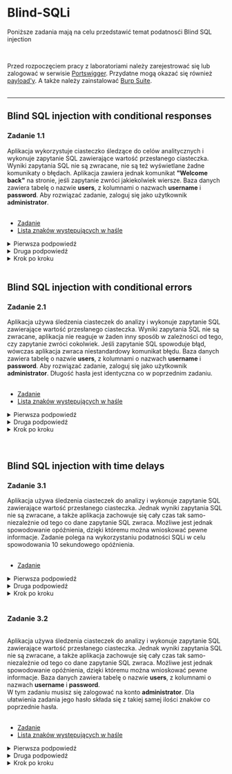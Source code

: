 # Blind-SQLi
Poniższe zadania mają na celu przedstawić temat podatnosći Blind SQL injection

<br/>

Przed rozpoczęciem pracy z laboratoriami należy zarejestrować się lub zalogować w serwisie [Portswigger](https://portswigger.net/).
Przydatne mogą okazać się również [payload'y](https://portswigger.net/web-security/sql-injection/cheat-sheet).
A także należy zainstalować [Burp Suite](https://portswigger.net/burp/communitydownload). 
<br/><br/>

---
## Blind SQL injection with conditional responses
### Zadanie 1.1
Aplikacja wykorzystuje ciasteczko śledzące do celów analitycznych i wykonuje zapytanie SQL zawierające wartość przesłanego ciasteczka.
Wyniki zapytania SQL nie są zwracane, nie są też wyświetlane żadne komunikaty o błędach. Aplikacja zawiera jednak komunikat <b>"Welcome back"</b> na stronie, jeśli zapytanie zwróci jakiekolwiek wiersze.
Baza danych zawiera tabelę o nazwie **users**, z kolumnami o nazwach **username** i **password**. 
Aby rozwiązać zadanie, zaloguj się jako użytkownik **administrator**.
<br/>
<br/>

- [Zadanie](https://portswigger.net/web-security/sql-injection/blind/lab-conditional-responses)
- [Lista znaków występujących w haśle](https://github.com/NormanPrice/Blind-SQLi/blob/main/litery)
<details>
  <summary>Pierwsza podpowiedź</summary>
  <ol>
    <li>
       W tym zadaniu na pewno będziesz potrzebował Burp Intruder.
    </li>
  </ol>
</details>

<details>
  <summary>Druga podpowiedź</summary>
  <ol>
    <li>
      Na początek trzeba będzie zbadać długość hasła (użyj funkcji  LENGTH()), 
    </li>
    <li>
      Znając długość hasła można badać kolejne litery hasła (użyj funkcji SUBSTRING()).
    </li>
  </ol>
</details>

<details>
  <summary>Krok po kroku</summary>
  <ol>
    <li> Z włączonym w tle Burpem wejdź na stronę sklepu  </li>
    <li> Znajdź w żądaniu taką linijkę „Cookie: TrackingId=jakaś_zawartość; session=jakaś_zawrtość” </li>
    <li> Zmodyfikuj  Cookie: TrackingId=jakaś_zawartość<b>' AND '1'='1</b>; session=jakaś_zawrtość” - sprawdź czy występuje jakiś komunikat </li>
    <li>Zmodyfiikuj jedną "1" na dowolny inny znak - sprawdź czy strona reaguje prawidłowa</li>
    <li>Wyślij zapytanie, nad którym pracujesz, do Burp Intrudera</li>
    <li>W zakładce Positions programu Burp Intruder wyczyść domyślne pozycje klikając na przycisk "Clear §".</li>
    <li> Zmodyfikuj  Cookie: TrackingId=jakaś_zawartość<b>' AND (SELECT 'a' FROM users WHERE username='administrator' AND LENGTH (password)>1)='a</b>; session=jakaś_zawrtość” </li>
    <li>Umieść znacznik "Add §"  wokół znaku '1' w wartości cookie. </li>
    <li>Przejdź do zakładki Payloads w polu Payload type wybierz Numbers</li>
    <li>Poniżej w polu Payload Options wybierz zakres od 1 do 30 i krok 1</li>
    <li>Następnie przejdź do zakładki Options i w polu Grep-Match naciśnij Clear, potem wpisz    <b>Welcome back</b> i kliknij Add </li>
    <li>Rozpocznij atak - długość hasła to liczba przy której nie pojawi się już komunikat <b>Welcome back</b></li>
    <li>Przejdź ponownie do zakładki Positions i zastąp wcześniej dodane zapytanie SQL następującym <b>' AND (SELECT SUBSTRING(password,1,1) FROM users WHERE username='administrator')='a</b>
      <br/>
    Wykorzystuje to funkcję SUBSTRING() do wyodrębnienia pojedynczego znaku z hasła i przetestowania go względem określonej wartości. Nasz atak będzie cyklicznie przechodził przez każdą pozycję i możliwą wartość, testując każdą z nich po kolei.</li>
    <li>Umieść znacznik "Add §"  wokół znaku 'a' w wartości cookie.</li>
    <li>Przejdź do zakładki Payloads w polu Payload type wybierz Simple list</li>
    <li>Poniżej w polu Payload Options dodaj plik do którego link umieszczony został w tym zadaniu</li>
    <li>Jeśli wszytko się zgadza rozpocznij atak</li>
    <li>Znak przy którym się pojawi komunikat <b>Welcome back</b> jest pierwszą literą hasła</li>
    <li>Przejdź ponownie do zakładki Positions i w funkcji <b>SUBSTRING(password,1,1)</b> zamień pierwszą 1 na 2: <b>SUBSTRING(password,2,1)</b> </li>
    <li>Rozpocznij ponownie atak </li>
    <li>Znak przy którym się pojawi komunikat <b>Welcome back</b> jest drugą literą hasła</li>
    <li>Postępuj analogicznie inkrementując do warości będącej długością hasła</li>
    <li>Jeśli masz już całe hasło zaloguj się na konto administratora używając loginu <b>administrator</b> i hasła które już posiadasz</li>
  </ol>
</details>
<br/>


## Blind SQL injection with conditional errors
### Zadanie 2.1 
Aplikacja używa śledzenia ciasteczek do analizy i wykonuje zapytanie SQL zawierające wartość przesłanego ciasteczka. 
Wyniki zapytania SQL nie są zwracane, aplikacja nie reaguje w żaden inny sposób w zależności od tego, czy zapytanie zwróci cokolwiek. Jeśli zapytanie SQL spowoduje błąd, wówczas aplikacja zwraca niestandardowy komunikat błędu.
Baza danych zawiera tabelę o nazwie **users**, z kolumnami o nazwach **username** i **password**. 
Aby rozwiązać zadanie, zaloguj się jako użytkownik **administrator**.
Długość hasła jest identyczna co w poprzednim zadaniu.
<br/>
<br/>

- [Zadanie](https://portswigger.net/web-security/sql-injection/blind/lab-conditional-errors)
- [Lista znaków występujących w haśle](https://github.com/NormanPrice/Blind-SQLi/blob/main/litery)
<details>
  <summary>Pierwsza podpowiedź</summary>
  <ol>
    <li>
       W tym zadaniu także będziesz potrzebował Burp Intruder, oraz wystarczy zmienić treść zapytania SQL 
    </li>
  </ol>
</details>

<details>
  <summary>Druga podpowiedź</summary>
  <ol>
    <li>
     Najpierw ustal z jakiej bazy danych korzysta aplikacja, a następnie skorzystaj z zapytania które pojawiło się w prezentacji.
    </li>
  </ol>
</details>

<details>
  <summary>Krok po kroku</summary>
  <ol>
    <li>Z włączonym w tle Burpem wejdź na stronę sklepu </li>
    <li>Znajdź w żądaniu taką linijkę „Cookie: TrackingId=jakaś_zawartość; session=jakaś_zawrtość” </li>
    <li>Zacznijmy od określenia z jakiej bazy danych korzysta aplikacja.</li>
    <li>Zmodyfikuj zapytanie „Cookie: TrackingId=jakaś_zawartość<b>' ||(SELECT '')||'</b>; session=jakaś_zawrtość”</li>
    <li>Strona wysłała komunikat o błędzie, próbujemy dalej zamień teraz zapytanie SQL na <b>' ||(SELECT '' FROM dual)||'</b></li>
    <li>Ponieważ nie otrzymałeś już błędu, wskazuje to, że używana jest  baza danych Oracle, (wymaga, aby wszystkie instrukcje SELECT zawierały nazwę tabeli.)</li>
    <li>Wyślij zapytanie, nad którym pracujesz, do Burp Intrudera</li>
    <li>W zakładce Positions programu Burp Intruder wyczyść domyślne pozycje klikając na przycisk "Clear §".</li>
    <li> Zmodyfikuj  Cookie: TrackingId=jakaś_zawartość<b>' ||(SELECT CASE WHEN SUBSTR(password,1,1)='a' THEN TO_CHAR(1/0) ELSE '' END FROM users WHERE username='administrator')||'</b>; session=jakaś_zawrtość” </li>
    <li>Umieść znacznik "Add §"  wokół znaku 'a' w wartości cookie. </li>
    <li>Przejdź do zakładki Payloads w polu Payload type wybierz Simple list</li>
    <li>Poniżej w polu Payload Options dodaj listę znaków występujących w haślę </li>
    <li>Rozpocznij atak - obserwuj kody błedu</li>
    <li>Przejdź ponownie do zakładki Positions i w funkcji <b>SUBSTRING(password,1,1)</b> zamień pierwszą 1 na 2: <b>SUBSTRING(password,2,1)</b> </li>
    <li>Rozpocznij ponownie atak </li>
    <li>Postępuj analogicznie inkrementując do wartości będącej długością hasła</li>
    <li>Jeśli masz już całe hasło zaloguj się na konto administratora używając loginu <b>administrator</b> i hasła które już posiadasz</li>
  </ol>
</details>
<br/>
<br/>

## Blind SQL injection with time delays
### Zadanie 3.1
Aplikacja używa śledzenia ciasteczek do analizy i wykonuje zapytanie SQL zawierające wartość przesłanego ciasteczka. 
Jednak wyniki zapytania SQL nie są zwracane, a także aplikacja zachowuje się cały czas tak samo- niezależnie od tego co dane zapytanie SQL zwraca. Możliwe jest jednak spowodowanie opóźnienia, dzięki któremu można wnioskować pewne informacje.
Zadanie polega na wykorzystaniu podatności SQLi w celu spowodowania 10 sekundowego opóźnienia.
<br/>
<br/>

- [Zadanie](https://portswigger.net/web-security/sql-injection/blind/lab-time-delays)
<details>
  <summary>Pierwsza podpowiedź</summary>
  <ol>
    <li>
       W tym zadaniu na pewno będziesz potrzebował Burp Intruder
    </li>
  </ol>
</details>

<details>
  <summary>Druga podpowiedź</summary>
  <ol>
    <li>
     W którymś miejscu żądania trzeba będzie dopisać pg_sleep(czas opóźnienia) 
    </li>
  </ol>
</details>

<details>
  <summary>Krok po kroku</summary>
  <ol>
    <li> Z włączonym w tle Burpem wejdź na stronę sklepu  </li>
    <li> Znajdź w żądaniu taką linijkę „Cookie: TrackingId=jakaś_zawartość; session=jakaś_zawrtość” </li>
    <li> Zmodyfikuj  Cookie: TrackingId=jakaś_zawartość<b>’ ||pg_sleep(10)--</b>; session=jakaś_zawrtość” </li>
    <li> Wyślij żądanie i poczekaj 10 s </li>
  </ol>
</details>
<br/>

### Zadanie 3.2 
<br/>
Aplikacja używa śledzenia ciasteczek do analizy i wykonuje zapytanie SQL zawierające wartość przesłanego ciasteczka. 
Jednak wyniki zapytania SQL nie są zwracane, a także aplikacja zachowuje się cały czas tak samo- niezależnie od tego co dane zapytanie SQL zwraca. Możliwe jest jednak spowodowanie opóźnienia, dzięki któremu można wnioskować pewne informacje.
Baza danych zawiera tabelę o nazwie <b>users</b>, z kolumnami o nazwach <b>username</b> i <b>password</b>. 
<br/>
W tym zadaniu musisz się zalogować na konto  <b>administrator</b>. Dla ułatwienia zadania jego hasło składa się z takiej samej ilości znaków co poprzednie hasła.
<br/>
<br/>

- [Zadanie](https://portswigger.net/web-security/sql-injection/blind/lab-time-delays-info-retrieval)
- [Lista znaków występujących w haśle](https://github.com/NormanPrice/Blind-SQLi/blob/main/litery)
<details>
  <summary>Pierwsza podpowiedź</summary>
  <ol>
    <li>
       W tym zadaniu na pewno będziesz potrzebował Burp Intruder, i należy dopisać zapytanie SQL w tym samym miejscu co w poprzednim zadaniu 
    </li>
  </ol>
</details>

<details>
  <summary>Druga podpowiedź</summary>
  <ol>
    <li>
    To zapytanie może być przydatne ' %3BSELECT+CASE+WHEN+(username='administrator'+AND+SUBSTRING(password,(numer litery),1)='a')+THEN+pg_sleep(10)+ELSE+pg_sleep(0)+END+FROM+users-- 
    </li>
  </ol>
</details>

<details>
  <summary>Krok po kroku</summary>
  <ol>
    <li> Z włączonym w tle Burpem wejdź na stronę sklepu  </li>
    <li> Znajdź w żądaniu taką linijkę „Cookie: TrackingId=jakaś_zawartość; session=jakaś_zawrtość” </li>
    <li> Najpierw sprawdźmy czy użytkownik "administrator" istnieje wklejając poniższą linijkę w tą samo miejsce co w poprzednim zadaniu
      <br/>
    ' %3BSELECT+CASE+WHEN+(username='administrator')+THEN+pg_sleep(10)+ELSE+pg_sleep(0)+END+FROM+users--</li>
    <li>Jeśli strona odpowiada po dłuższym czasie (10s) znaczy to że użytkownik istnieje</li>
    <li>Zamień teraz nazwę użytkownika "administrator" i zauważ że strona odpowiada natychmiastowo</li>
    <li>Demonstruje to, jak można przetestować pojedynczy warunek i wywnioskować wynik.</li>
    <li>Wyślij zapytanie, nad którym pracujesz, do Burp Intrudera</li>
    <li>W zakładce Positions programu Burp Intruder wyczyść domyślne pozycje klikając na przycisk "Clear §".</li>
    <li>Zmień wartość cookie na: TrackingId=x' %3BSELECT+CASE+WHEN+(username='administrator'+AND+SUBSTRING(password,1,1)='a')+THEN+pg_sleep(10)+ELSE+pg_sleep(0)+END+FROM+users--</br></li>
    <li>Umieść znacznik "Add §"  wokół znaku 'a' w wartości cookie.</li>
    <li>Przejdź do zakładki Payloads, sprawdź czy wybrana jest opcja "Simple list", a następnie w zakładce "Payload Options" dodaj znaki z pliku do którego link znajduję się w tym zadaniu (plik identyczny co w poprzednich zadaniach)</li>
    <li>Aby móc stwierdzić, kiedy właściwy znak został wysłany, będziesz musiał monitorować czas potrzebny aplikacji na odpowiedź na każde żądanie. Aby proces ten był jak najbardziej niezawodny, musisz skonfigurować atak Intrudera tak, aby wysyłał żądania w pojedynczym wątku. Aby to zrobić, przejdź do zakładki Resource Pool i dodaj atak do puli zasobów (na dole strony) z ustawionym parametrem "Maximum concurrent requests" na 1.</li>
    <li>Rozpocznij atak obserwując wyraźnie zauważalne opóźnienie w przypadku jednego znaku - zanotuj go </li>
    <li>Podczas sprawdzania kolejnych liter na górze pojawiło się menu <b>Columns</b> zaznacz w nim <b>Response received</b> - ułatwi to w znacznym stopniu pracę </li>
    <li>Opóźnienie rzędu 10000 i powyżej oznacza że tego znaku oczekujemy.</li>
    <li>Po zakończeniu pierwszej rundy przejdź do zakładki Positions i zmień argument funkcji "Subsrting" z 1 na 2 SUBSTRING(password,<b>2</b>,1)</li>
    <li>Postępuj analogicznie inkrementując wartość do 20</li>
  <li>Zaloguj się na konto administratora używając loginu <b>administrator</b> i hasła które już znasz</li>
  </ol>
</details>
<br/>
